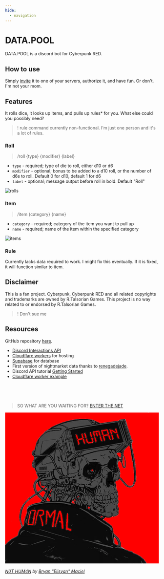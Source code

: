 ```yaml
---
hide:
  - navigation
---
```


# DATA.POOL

DATA.POOL is a discord bot for Cyberpunk RED.

## How to use

Simply [invite](https://discord.com/api/oauth2/authorize?client_id=1179341761991159908&permissions=2147485696&scope=bot)
it to one of your servers, authorize it, and have fun. Or don't. I'm not your mom.

## Features

It rolls dice, it looks up items, and pulls up rules* for you.
What else could you possibly need?
> ! rule command currently non-functional. I'm just one person and it's a lot of rules.

### Roll

> /roll {type} {modifier} {label}

- `type` - required; type of die to roll, either d10 or d6
- `modifier` - optional; bonus to be added to a d10 roll, or the number of d6s to roll. Default 0 for d10, default 1 for d6
- `label` - optional; message output before roll in bold. Default "Roll"

![rolls](img/datapool-rolls.gif)

### Item

> /item {category} {name}

- `category` - required; category of the item you want to pull up
- `name` - required; name of the item within the specified category

![items](img/datapool-items.gif)

### Rule

Currently lacks data required to work. I might fix this eventually. If it is fixed, it will function similar to item.

## Disclaimer

This is a fan project. Cyberpunk, Cyberpunk RED and all related copyrights and trademarks are owned by R.Talsorian Games. This project is no way related to or endorsed by R.Talsorian Games. 
>! Don't sue me

## Resources

GitHub repository [here](https://github.com/Jollista/DATA.POOL).

- [Discord Interactions API](https://discord.com/developers/docs/interactions/receiving-and-responding)
- [Cloudflare workers](https://workers.cloudflare.com) for hosting
- [Supabase](https://supabase.com/) for database
- First version of nightmarket data thanks to [renegadejade](https://github.com/renegadejade/glitch).
- Discord API tutorial [Getting Started](https://github.com/discord/discord-example-apphttps://github.com/discord/discord-example-app)
- [Cloudflare worker example](https://github.com/discord/cloudflare-sample-app)

<br>
<br>
<br>

>SO WHAT ARE YOU WAITING FOR?
>[ENTER THE NET](https://discord.com/api/oauth2/authorize?client_id=1179341761991159908&permissions=2147485696&scope=bot)

![datapool](img/datapool.png)

*[N0T HUM4N](https://www.artstation.com/artwork/obBbRq) by [Bryan "Elisyan" Maciel](https://beacons.ai/elisyan)*